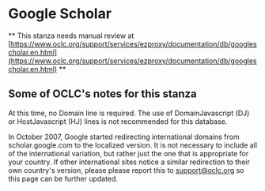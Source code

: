 # Google Scholar
** This stanza needs manual review at [https://www.oclc.org/support/services/ezproxy/documentation/db/googlescholar.en.html](https://www.oclc.org/support/services/ezproxy/documentation/db/googlescholar.en.html) **

## Some of OCLC's notes for this stanza

At this time, no Domain line is required. The use of DomainJavascript (DJ) or HostJavascript (HJ) lines is not recommended for this database.

In October 2007, Google started redirecting international domains from scholar.google.com to the localized version. It is not necessary to include all of the international variation, but rather just the one that is appropriate for your country. If other international sites notice a similar redirection to their own country's version, please please report this to support@oclc.org so this page can be further updated.
